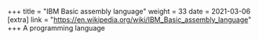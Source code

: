 +++
title = "IBM Basic assembly language"
weight = 33
date = 2021-03-06
[extra]
link = "https://en.wikipedia.org/wiki/IBM_Basic_assembly_language"
+++
A programming language

